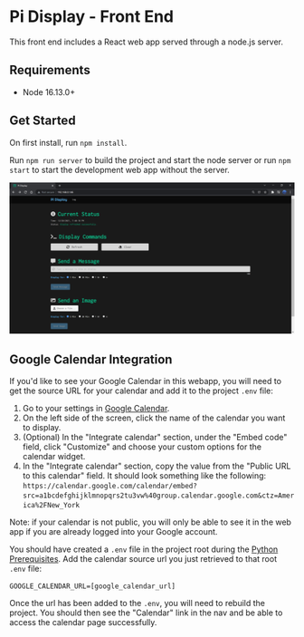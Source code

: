 # Pi Display - Front End

This front end includes a React web app served through a node.js server.

## Requirements

* Node 16.13.0+

## Get Started

On first install, run `npm install`.

Run `npm run server` to build the project and start the node server or run `npm start` to start the development web app without the server.

![Screenshot of the web app dashboard running on a pi](src/assets/pi-display-webapp-screenshot.png)

## Google Calendar Integration

If you'd like to see your Google Calendar in this webapp, you will need to get the source URL for your calendar and add it to the project `.env` file:

1. Go to your settings in [Google Calendar](https://calendar.google.com/).
1. On the left side of the screen, click the name of the calendar you want to display.
1. (Optional) In the "Integrate calendar" section, under the "Embed code" field, click "Customize" and choose your custom options for the calendar widget.
1. In the "Integrate calendar" section, copy the value from the "Public URL to this calendar" field. It should look something like the following: `https://calendar.google.com/calendar/embed?src=a1bcdefghijklmnopqrs2tu3vw%40group.calendar.google.com&ctz=America%2FNew_York`

Note: if your calendar is not public, you will only be able to see it in the web app if you are already logged into your Google account.

You should have created a `.env` file in the project root during the [Python Prerequisites](../python/README.md#Prerequisites). Add the calendar source url you just retrieved to that root `.env` file:

```
GOOGLE_CALENDAR_URL=[google_calendar_url]
```

Once the url has been added to the `.env`, you will need to rebuild the project. You should then see the "Calendar" link in the nav and be able to access the calendar page successfully.